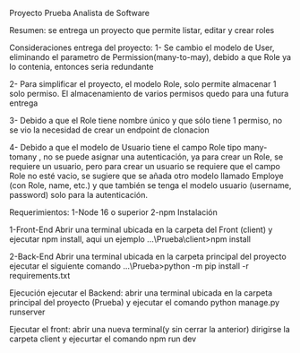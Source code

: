 Proyecto Prueba Analista de Software

Resumen:
se entrega un proyecto que permite listar, editar y crear roles

Consideraciones entrega del proyecto:
1- Se cambio el modelo de User, eliminando el parametro de Permission(many-to-may), debido a que Role ya lo contenia, entonces seria redundante

2- Para simplificar el proyecto, el modelo Role, solo permite almacenar 1 solo permiso. El almacenamiento de varios permisos quedo para una futura entrega

3- Debido a que el Role tiene nombre único y que sólo tiene 1 permiso, no se vio la necesidad de crear un endpoint de clonacion

4- Debido a que el modelo de Usuario tiene el campo Role tipo many-tomany , no se puede asignar una autenticación, ya para crear un Role, se requiere un usuario, pero para crear un usuario se requiere que el campo Role no esté vacio, se sugiere que se añada otro modelo llamado Employe (con Role, name, etc.) y que también se tenga el modelo usuario (username, password) solo para la autenticación.

Requerimientos:
1-Node 16 o superior
2-npm
Instalación

1-Front-End
Abrir una terminal ubicada en la carpeta del Front (client) y ejecutar npm install, aqui un ejemplo
...\Prueba\client>npm install

2-Back-End
Abrir una terminal ubicada en la carpeta principal del proyecto ejecutar el siguiente comando
...\Prueba>python -m pip install -r requirements.txt

Ejecución
ejecutar el Backend: abrir una terminal ubicada en la carpeta principal del proyecto (Prueba) y ejecutar el comando python manage.py runserver

Ejecutar el front: abrir una nueva terminal(y sin cerrar la anterior) dirigirse la carpeta client y ejecurtar el comando npm run dev